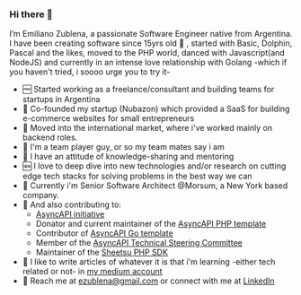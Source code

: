 ### Hi there 👋
Iʼm Emiliano Zublena, a passionate Software Engineer native from Argentina.
I have been creating software since 15yrs old :underage: , started with Basic, Dolphin, Pascal and the likes, moved to the PHP world, danced with Javascript(and NodeJS) and currently in an intense love relationship with Golang -which if you haven't tried, i soooo urge you to try it-

- :free:  Started working as a freelance/consultant and building teams for startups in Argentina 
- :busts_in_silhouette:  Co-founded my startup (Nubazon) which provided a SaaS for building e-commerce websites for small entrepreneurs
- :statue_of_liberty:  Moved into the international market, where i've worked mainly on backend roles.
- :couple:  I'm a team player guy, or so my team mates say i am
- :brain:  I have an attitude of knowledge-sharing and mentoring
- :new:  I love to deep dive into new technologies and/or research on cutting edge tech stacks for solving problems in the best way we can
- :construction_worker: Currently i'm Senior Software Architect @Morsum, a New York based company.
- :open_hands:  And also contributing to:
  - [AsyncAPI initiative](http://asyncapi.com/)
  - Donator and current maintainer of the [AsyncAPI PHP template](https://github.com/asyncapi/asyncapi-php-template) 
  - Contributor of [AsyncAPI Go template](https://github.com/asyncapi/go-template)
  - Member of the [AsyncAPI Technical Steering Committee](https://www.asyncapi.com/community/tsc)
  - Maintainer of the [Sheetsu PHP SDK](https://github.com/emilianozublena/sheetsu-php)
- :newspaper:  I like to write articles of whatever it is that i'm learning -either tech related or not- in [my medium account](https://medium.com/@emilianozublena)
- :email:  Reach me at ezublena@gmail.com or connect with me at [LinkedIn](https://www.linkedin.com/in/emilianozublena/)

